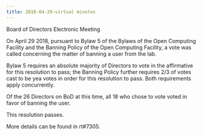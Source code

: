 ```yaml
---
title: 2018-04-29-virtual minutes
---
```

Board of Directors Electronic Meeting

On April 29 2018, pursuant to Bylaw 5 of the Bylaws
of the Open Computing Facility and the Banning Policy
of the Open Computing Facility, a vote was called
concerning the matter of banning a user from the lab.

Bylaw 5 requires an absolute majority of Directors to
vote in the affirmative for this resolution to pass;
the Banning Policy further requires 2/3 of votes cast
to be yea votes in order for this resolution to pass.
Both requirements apply concurrently.

Of the 26 Directors on BoD at this time, all 18 who
chose to vote voted in favor of banning the user.

This resolution passes.

More details can be found in rt#7305.
